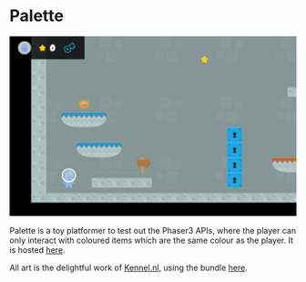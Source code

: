 # Palette

<img src="https://github.com/Athenodoros/Palette/blob/main/screenshot.png" width="800">

Palette is a toy platformer to test out the Phaser3 APIs, where the player can only interact with coloured items which are the same colour as the player. It is hosted [here](https://athenodoros.github.io/Palette/|width=800).

All art is the delightful work of [Kennel.nl](https://kenney.nl/), using the bundle [here](https://opengameart.org/content/platformer-art-complete-pack-often-updated).
